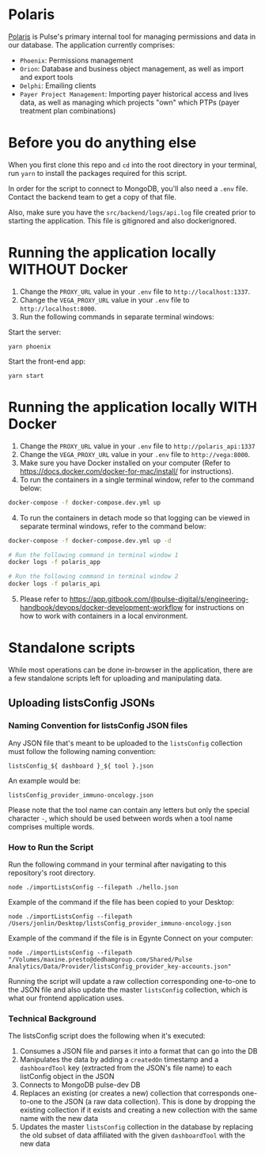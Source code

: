 # Polaris

[Polaris](https://app.gitbook.com/@pulse-digital/s/project-polaris/) is Pulse's primary internal tool for managing permissions and data in our database. The application currently comprises:
- `Phoenix`: Permissions management
- `Orion`: Database and business object management, as well as import and export tools
- `Delphi`: Emailing clients
- `Payer Project Management`: Importing payer historical access and lives data, as well as managing which projects "own" which PTPs (payer treatment plan combinations)

# Before you do anything else

When you first clone this repo and `cd` into the root directory in your terminal, run `yarn` to install the packages required for this script.

In order for the script to connect to MongoDB, you'll also need a `.env` file. Contact the backend team to get a copy of that file.

Also, make sure you have the `src/backend/logs/api.log` file created prior to starting the application. This file is gitignored and also dockerignored.

# Running the application locally WITHOUT Docker

1. Change the `PROXY_URL` value in your `.env` file to `http://localhost:1337`.
2. Change the `VEGA_PROXY_URL` value in your `.env` file to `http://localhost:8000`.
3. Run the following commands in separate terminal windows:

Start the server:
```
yarn phoenix
```
Start the front-end app:
```
yarn start
```

# Running the application locally WITH Docker

1. Change the `PROXY_URL` value in your `.env` file to `http://polaris_api:1337`
2. Change the `VEGA_PROXY_URL` value in your `.env` file to `http://vega:8000`.
2. Make sure you have Docker installed on your computer (Refer to https://docs.docker.com/docker-for-mac/install/ for instructions).
3. To run the containers in a single terminal window, refer to the command below:

```bash
docker-compose -f docker-compose.dev.yml up
```

4. To run the containers in detach mode so that logging can be viewed in separate terminal windows, refer to the command below:

```bash
docker-compose -f docker-compose.dev.yml up -d

# Run the following command in terminal window 1
docker logs -f polaris_app

# Run the following command in terminal window 2
docker logs -f polaris_api
```

5. Please refer to https://app.gitbook.com/@pulse-digital/s/engineering-handbook/devops/docker-development-workflow for instructions on how to work with containers in a local environment.

# Standalone scripts

While most operations can be done in-browser in the application, there are a few standalone scripts left for uploading and manipulating data.

## Uploading listsConfig JSONs

###  Naming Convention for listsConfig JSON files

Any JSON file that's meant to be uploaded to the `listsConfig` collection must follow the following naming convention:

```
listsConfig_${ dashboard }_${ tool }.json
```

An example would be:
```
listsConfig_provider_immuno-oncology.json
```

Please note that the tool name can contain any letters but only the special character `-`, which should be used between words when a tool name comprises multiple words.

###  How to Run the Script

Run the following command in your terminal after navigating to this repository's root directory.
```
node ./importListsConfig --filepath ./hello.json
```

Example of the command if the file has been copied to your Desktop:
```
node ./importListsConfig --filepath /Users/jonlin/Desktop/listsConfig_provider_immuno-oncology.json
```

Example of the command if the file is in Egynte Connect on your computer:
```
node ./importListsConfig --filepath "/Volumes/maxine.presto@dedhamgroup.com/Shared/Pulse Analytics/Data/Provider/listsConfig_provider_key-accounts.json"
```

Running the script will update a raw collection corresponding one-to-one to the JSON file and also update the master `listsConfig` collection, which is what our frontend application uses.

###  Technical Background

The listsConfig script does the following when it's executed:
1. Consumes a JSON file and parses it into a format that can go into the DB
2. Manipulates the data by adding a `createdOn` timestamp and a `dashboardTool` key (extracted from the JSON's file name) to each listConfig object in the JSON
3. Connects to MongoDB pulse-dev DB
4. Replaces an existing (or creates a new) collection that corresponds one-to-one to the JSON (a raw data collection). This is done by dropping the existing collection if it exists and creating a new collection with the same name with the new data
5. Updates the master `listsConfig` collection in the database by replacing the old subset of data affiliated with the given `dashboardTool` with the new data
